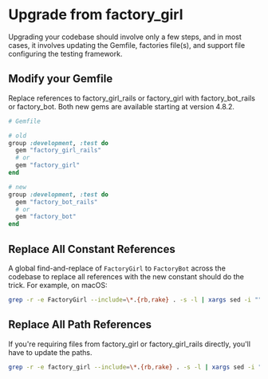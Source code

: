 # Upgrade from factory\_girl

Upgrading your codebase should involve only a few steps, and in most cases, it
involves updating the Gemfile, factories file(s), and support file configuring
the testing framework.

## Modify your Gemfile

Replace references to factory\_girl\_rails or factory\_girl with
factory\_bot\_rails or factory\_bot. Both new gems are available starting at
version 4.8.2.

```ruby
# Gemfile

# old
group :development, :test do
  gem "factory_girl_rails"
  # or
  gem "factory_girl"
end

# new
group :development, :test do
  gem "factory_bot_rails"
  # or
  gem "factory_bot"
end
```

## Replace All Constant References

A global find-and-replace of `FactoryGirl` to `FactoryBot` across the codebase
to replace all references with the new constant should do the trick. For
example, on macOS:

```sh
grep -r -e FactoryGirl --include=\*.{rb,rake} . -s -l | xargs sed -i "" "s|FactoryGirl|FactoryBot|"
```

## Replace All Path References

If you're requiring files from factory\_girl or factory\_girl\_rails directly,
you'll have to update the paths.

```sh
grep -r -e factory_girl --include=\*.{rb,rake} . -s -l | xargs sed -i "" "s|factory_girl|factory_bot|"
```
